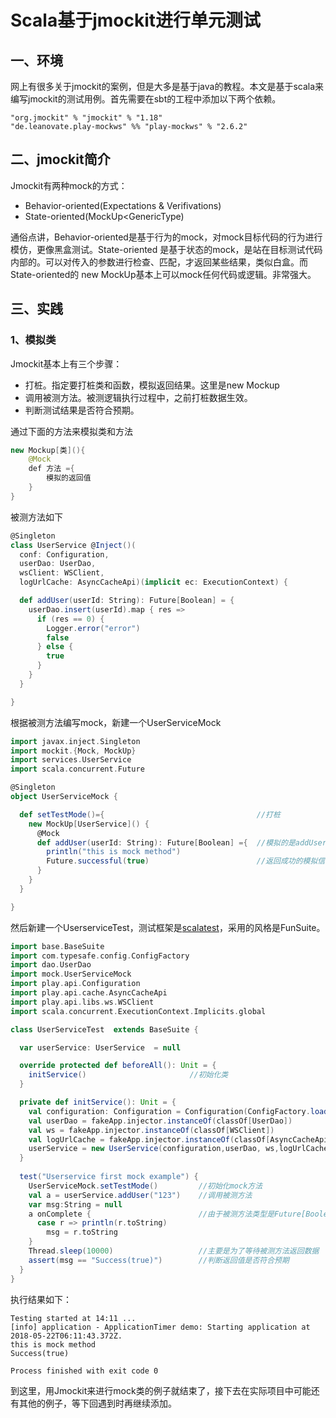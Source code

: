 # Scala基于jmockit进行单元测试

## 一、环境

网上有很多关于jmockit的案例，但是大多是基于java的教程。本文是基于scala来编写jmockit的测试用例。首先需要在sbt的工程中添加以下两个依赖。

```
"org.jmockit" % "jmockit" % "1.18"
"de.leanovate.play-mockws" %% "play-mockws" % "2.6.2"
```



## 二、jmockit简介

Jmockit有两种mock的方式：

- Behavior-oriented(Expectations & Verifivations)
- State-oriented(MockUp<GenericType)

通俗点讲，Behavior-oriented是基于行为的mock，对mock目标代码的行为进行模仿，更像黑盒测试。State-oriented 是基于状态的mock，是站在目标测试代码内部的。可以对传入的参数进行检查、匹配，才返回某些结果，类似白盒。而State-oriented的 new MockUp基本上可以mock任何代码或逻辑。非常强大。

## 三、实践

### 1、模拟类

Jmockit基本上有三个步骤：

- 打桩。指定要打桩类和函数，模拟返回结果。这里是new Mockup
- 调用被测方法。被测逻辑执行过程中，之前打桩数据生效。
- 判断测试结果是否符合预期。

通过下面的方法来模拟类和方法

```java
new Mockup[类](){
    @Mock
    def 方法 ={
    	模拟的返回值
    }
}
```

被测方法如下

```scala
@Singleton
class UserService @Inject()(
  conf: Configuration,
  userDao: UserDao,
  wsClient: WSClient,
  logUrlCache: AsyncCacheApi)(implicit ec: ExecutionContext) {

  def addUser(userId: String): Future[Boolean] = {
    userDao.insert(userId).map { res =>
      if (res == 0) {
        Logger.error("error")
        false
      } else {
        true
      }
    }
  }

}
```

根据被测方法编写mock，新建一个UserServiceMock

```scala
import javax.inject.Singleton
import mockit.{Mock, MockUp}
import services.UserService
import scala.concurrent.Future

@Singleton
object UserServiceMock {

  def setTestMode()={                                  //打桩
    new MockUp[UserService]() {
      @Mock
      def addUser(userId: String): Future[Boolean] ={  //模拟的是addUser方法
        println("this is mock method")                 
        Future.successful(true)                        //返回成功的模拟信息
      }
    }
  }

}
```

然后新建一个UserserviceTest，测试框架是[scalatest](http://www.scalatest.org/user_guide/selecting_a_style)，采用的风格是FunSuite。

```scala
import base.BaseSuite
import com.typesafe.config.ConfigFactory
import dao.UserDao
import mock.UserServiceMock
import play.api.Configuration
import play.api.cache.AsyncCacheApi
import play.api.libs.ws.WSClient
import scala.concurrent.ExecutionContext.Implicits.global

class UserServiceTest  extends BaseSuite {

  var userService: UserService  = null

  override protected def beforeAll(): Unit = {
    initService()                       //初始化类
  }

  private def initService(): Unit = {
    val configuration: Configuration = Configuration(ConfigFactory.load())
    val userDao = fakeApp.injector.instanceOf(classOf[UserDao])
    val ws = fakeApp.injector.instanceOf(classOf[WSClient])
    val logUrlCache = fakeApp.injector.instanceOf(classOf[AsyncCacheApi])
    userService = new UserService(configuration,userDao, ws,logUrlCache)  //
  }
  
  test("Userservice first mock example") {
    UserServiceMock.setTestMode()         //初始化mock方法
    val a = userService.addUser("123")    //调用被测方法
    var msg:String = null
    a onComplete {                        //由于被测方法类型是Future[Boolean],所以是用onComplete
      case r => println(r.toString)
        msg = r.toString
    }
    Thread.sleep(10000)                   //主要是为了等待被测方法返回数据
    assert(msg == "Success(true)")        //判断返回值是否符合预期
  }
}
```

执行结果如下：

```
Testing started at 14:11 ...
[info] application - ApplicationTimer demo: Starting application at 2018-05-22T06:11:43.372Z.
this is mock method
Success(true)

Process finished with exit code 0

```



到这里，用Jmockit来进行mock类的例子就结束了，接下去在实际项目中可能还有其他的例子，等下回遇到时再继续添加。

